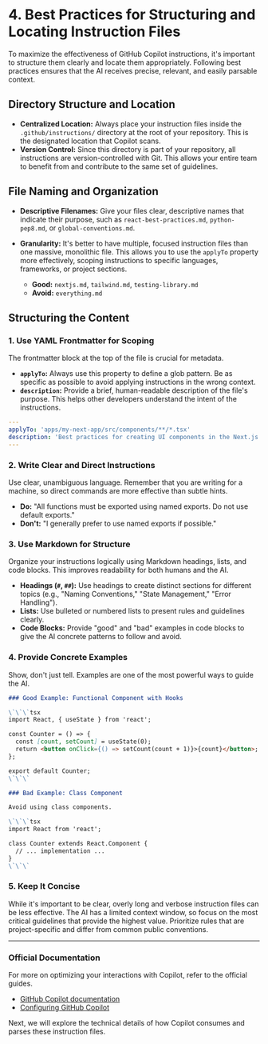 # 4. Best Practices for Structuring and Locating Instruction Files

To maximize the effectiveness of GitHub Copilot instructions, it's important to structure them clearly and locate them appropriately. Following best practices ensures that the AI receives precise, relevant, and easily parsable context.

## Directory Structure and Location

- **Centralized Location:** Always place your instruction files inside the `.github/instructions/` directory at the root of your repository. This is the designated location that Copilot scans.
- **Version Control:** Since this directory is part of your repository, all instructions are version-controlled with Git. This allows your entire team to benefit from and contribute to the same set of guidelines.

## File Naming and Organization

- **Descriptive Filenames:** Give your files clear, descriptive names that indicate their purpose, such as `react-best-practices.md`, `python-pep8.md`, or `global-conventions.md`.
- **Granularity:** It's better to have multiple, focused instruction files than one massive, monolithic file. This allows you to use the `applyTo` property more effectively, scoping instructions to specific languages, frameworks, or project sections.

  - **Good:** `nextjs.md`, `tailwind.md`, `testing-library.md`
  - **Avoid:** `everything.md`

## Structuring the Content

### 1. Use YAML Frontmatter for Scoping

The frontmatter block at the top of the file is crucial for metadata.

- **`applyTo`:** Always use this property to define a glob pattern. Be as specific as possible to avoid applying instructions in the wrong context.
- **`description`:** Provide a brief, human-readable description of the file's purpose. This helps other developers understand the intent of the instructions.

```yaml
---
applyTo: 'apps/my-next-app/src/components/**/*.tsx'
description: 'Best practices for creating UI components in the Next.js app.'
---
```

### 2. Write Clear and Direct Instructions

Use clear, unambiguous language. Remember that you are writing for a machine, so direct commands are more effective than subtle hints.

- **Do:** "All functions must be exported using named exports. Do not use default exports."
- **Don't:** "I generally prefer to use named exports if possible."

### 3. Use Markdown for Structure

Organize your instructions logically using Markdown headings, lists, and code blocks. This improves readability for both humans and the AI.

- **Headings (`#`, `##`):** Use headings to create distinct sections for different topics (e.g., "Naming Conventions," "State Management," "Error Handling").
- **Lists:** Use bulleted or numbered lists to present rules and guidelines clearly.
- **Code Blocks:** Provide "good" and "bad" examples in code blocks to give the AI concrete patterns to follow and avoid.

### 4. Provide Concrete Examples

Show, don't just tell. Examples are one of the most powerful ways to guide the AI.

```markdown
### Good Example: Functional Component with Hooks

\`\`\`tsx
import React, { useState } from 'react';

const Counter = () => {
  const [count, setCount] = useState(0);
  return <button onClick={() => setCount(count + 1)}>{count}</button>;
};

export default Counter;
\`\`\`

### Bad Example: Class Component

Avoid using class components.

\`\`\`tsx
import React from 'react';

class Counter extends React.Component {
  // ... implementation ...
}
\`\`\`
```

### 5. Keep It Concise

While it's important to be clear, overly long and verbose instruction files can be less effective. The AI has a limited context window, so focus on the most critical guidelines that provide the highest value. Prioritize rules that are project-specific and differ from common public conventions.

---

### Official Documentation

For more on optimizing your interactions with Copilot, refer to the official guides.

- [GitHub Copilot documentation](https://docs.github.com/en/copilot)
- [Configuring GitHub Copilot](https://docs.github.com/en/copilot/configuring-github-copilot)

Next, we will explore the technical details of how Copilot consumes and parses these instruction files.
